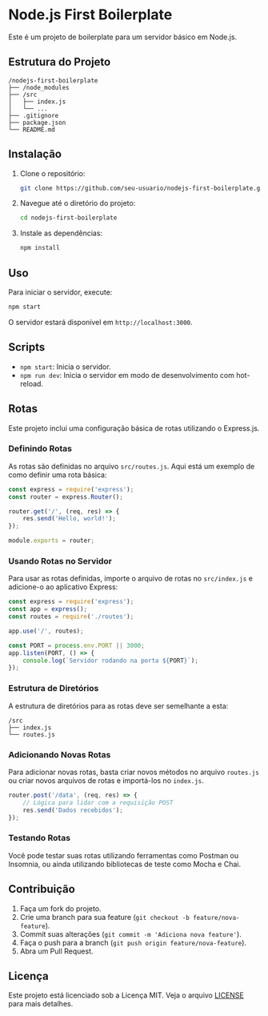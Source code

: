 # Node.js First Boilerplate

Este é um projeto de boilerplate para um servidor básico em Node.js.

## Estrutura do Projeto

```
/nodejs-first-boilerplate
├── /node_modules
├── /src
│   ├── index.js
│   └── ...
├── .gitignore
├── package.json
└── README.md
```

## Instalação

1. Clone o repositório:
    ```sh
    git clone https://github.com/seu-usuario/nodejs-first-boilerplate.git
    ```
2. Navegue até o diretório do projeto:
    ```sh
    cd nodejs-first-boilerplate
    ```
3. Instale as dependências:
    ```sh
    npm install
    ```

## Uso

Para iniciar o servidor, execute:
```sh
npm start
```

O servidor estará disponível em `http://localhost:3000`.

## Scripts

- `npm start`: Inicia o servidor.
- `npm run dev`: Inicia o servidor em modo de desenvolvimento com hot-reload.

## Rotas

Este projeto inclui uma configuração básica de rotas utilizando o Express.js.

### Definindo Rotas

As rotas são definidas no arquivo `src/routes.js`. Aqui está um exemplo de como definir uma rota básica:

```javascript
const express = require('express');
const router = express.Router();

router.get('/', (req, res) => {
    res.send('Hello, world!');
});

module.exports = router;
```

### Usando Rotas no Servidor

Para usar as rotas definidas, importe o arquivo de rotas no `src/index.js` e adicione-o ao aplicativo Express:

```javascript
const express = require('express');
const app = express();
const routes = require('./routes');

app.use('/', routes);

const PORT = process.env.PORT || 3000;
app.listen(PORT, () => {
    console.log(`Servidor rodando na porta ${PORT}`);
});
```

### Estrutura de Diretórios

A estrutura de diretórios para as rotas deve ser semelhante a esta:

```
/src
├── index.js
└── routes.js
```

### Adicionando Novas Rotas

Para adicionar novas rotas, basta criar novos métodos no arquivo `routes.js` ou criar novos arquivos de rotas e importá-los no `index.js`.

```javascript
router.post('/data', (req, res) => {
    // Lógica para lidar com a requisição POST
    res.send('Dados recebidos');
});
```

### Testando Rotas

Você pode testar suas rotas utilizando ferramentas como Postman ou Insomnia, ou ainda utilizando bibliotecas de teste como Mocha e Chai.


## Contribuição

1. Faça um fork do projeto.
2. Crie uma branch para sua feature (`git checkout -b feature/nova-feature`).
3. Commit suas alterações (`git commit -m 'Adiciona nova feature'`).
4. Faça o push para a branch (`git push origin feature/nova-feature`).
5. Abra um Pull Request.

## Licença

Este projeto está licenciado sob a Licença MIT. Veja o arquivo [LICENSE](LICENSE) para mais detalhes.


